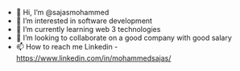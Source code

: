 - 👋 Hi, I’m @sajasmohammed
- 👀 I’m interested in software development
- 🌱 I’m currently learning web 3 technologies
- 💞️ I’m looking to collaborate on a good company with good salary
- 📫 How to reach me Linkedin - https://www.linkedin.com/in/mohammedsajas/

<!---
sajasmohammed/sajasmohammed is a ✨ special ✨ repository because its `README.md` (this file) appears on your GitHub profile.
You can click the Preview link to take a look at your changes.
--->
